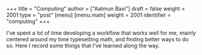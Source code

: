 +++
title = "Computing"
author = ["Aatmun Baxi"]
draft = false
weight = 2001
type = "post"
[menu]
  [menu.main]
    weight = 2001
    identifier = "computing"
+++

I've spent a lot of time developing a workflow that works well for me, mainly centered around my time typesetting math, and finding better ways to do so.
Here I record some things that I've learned along the way.
